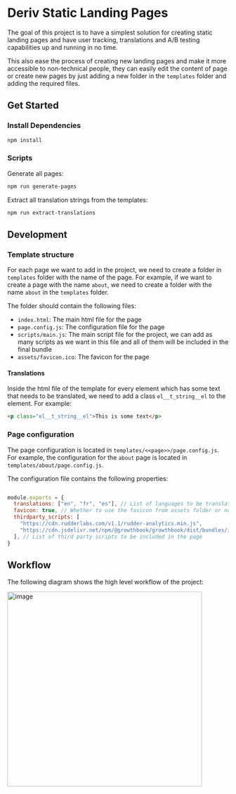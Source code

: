 # Deriv Static Landing Pages

The goal of this project is to have a simplest solution for creating static landing pages and have user tracking, translations and A/B testing capabilities up and running in no time.

This also ease the process of creating new landing pages and make it more accessible to non-technical people, they can easily edit the content of page or create new pages by just adding a new folder in the `templates` folder and adding the required files.

## Get Started

### Install Dependencies

```bash
npm install
```

### Scripts

Generate all pages:

```bash
npm run generate-pages
```

Extract all translation strings from the templates:

```bash
npm run extract-translations
```

## Development

### Template structure

For each page we want to add in the project, we need to create a folder in `templates` folder with the name of the page. For example, if we want to create a page with the name `about`, we need to create a folder with the name `about` in the `templates` folder.

The folder should contain the following files:

- `index.html`: The main html file for the page
- `page.config.js`: The configuration file for the page
- `scripts/main.js`: The main script file for the project, we can add as many scripts as we want in this file and all of them will be included in the final bundle
- `assets/favicon.ico`: The favicon for the page


#### Translations

Inside the html file of the template for every element which has some text that needs to be translated, we need to add a class `el__t_string__el` to the element. For example:

```html
<p class="el__t_string__el">This is some text</p>
```

### Page configuration

The page configuration is located in `templates/<<page>>/page.config.js`. For example, the configuration for the `about` page is located in `templates/about/page.config.js`.

The configuration file contains the following properties:

```js

module.exports = {
  translations: ["en", "fr", "es"], // List of languages to be translated
  favicon: true, // Whether to use the favicon from assets folder or not
  thirdparty_scripts: [
    "https://cdn.rudderlabs.com/v1.1/rudder-analytics.min.js",
    "https://cdn.jsdelivr.net/npm/@growthbook/growthbook/dist/bundles/index.js",
  ], // List of third party scripts to be included in the page
}

```

## Workflow

The following diagram shows the high level workflow of the project:

<img width="443" alt="image" src="https://github.com/amir-deriv/deriv-static-landing-pages/assets/129206554/65f90c8c-24ba-40d4-b72b-4ac0f981fdb1">
